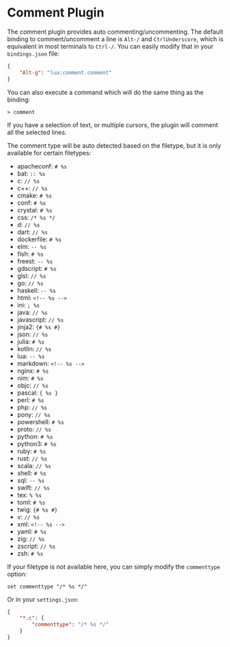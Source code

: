 # Comment Plugin

The comment plugin provides auto commenting/uncommenting.
The default binding to comment/uncomment a line is `Alt-/`
and `CtrlUnderscore`, which is equivalent in most terminals
to `Ctrl-/`. You can easily modify that in your `bindings.json`
file:

```json
{
    "Alt-g": "lua:comment.comment"
}
```

You can also execute a command which will do the same thing as
the binding:

```
> comment
```

If you have a selection of text, or multiple cursors, the plugin will comment all the selected lines.

The comment type will be auto detected based on the filetype,
but it is only available for certain filetypes:

* apacheconf: `# %s`
* bat: `:: %s`
* c: `// %s`
* c++: `// %s`
* cmake: `# %s`
* conf: `# %s`
* crystal: `# %s`
* css: `/* %s */`
* d: `// %s`
* dart: `// %s`
* dockerfile: `# %s`
* elm: `-- %s`
* fish: `# %s`
* freest: `-- %s`
* gdscript: `# %s`
* glsl: `// %s`
* go: `// %s`
* haskell: `-- %s`
* html: `<!-- %s -->`
* ini: `; %s`
* java: `// %s`
* javascript: `// %s`
* jinja2: `{# %s #}`
* json: `// %s`
* julia: `# %s`
* kotlin: `// %s`
* lua: `-- %s`
* markdown: `<!-- %s -->`
* nginx: `# %s`
* nim: `# %s`
* objc: `// %s`
* pascal: `{ %s }`
* perl: `# %s`
* php: `// %s`
* pony: `// %s`
* powershell: `# %s`
* proto: `// %s`
* python: `# %s`
* python3: `# %s`
* ruby: `# %s`
* rust: `// %s`
* scala: `// %s`
* shell: `# %s`
* sql: `-- %s`
* swift: `// %s`
* tex: `% %s`
* toml: `# %s`
* twig: `{# %s #}`
* v: `// %s`
* xml: `<!-- %s -->`
* yaml: `# %s`
* zig: `// %s`
* zscript: `// %s`
* zsh: `# %s`

If your filetype is not available here, you can simply modify
the `commenttype` option:

```
set commenttype "/* %s */"
```

Or in your `settings.json`:

```json
{
    "*.c": {
        "commenttype": "/* %s */"
    }
}
```
